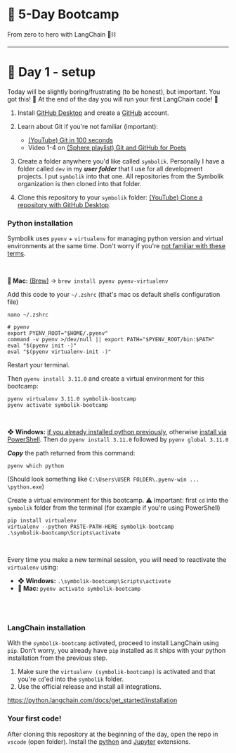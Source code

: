 # 🚀 5-Day Bootcamp

From zero to hero with LangChain 🦜⛓

___
# 🌴 Day 1 - setup
Today will be slightly boring/frustrating (to be honest), but important. You got this! 🙌
At the end of the day you will run your first LangChain code! 🎉

1. Install [GitHub Desktop](https://desktop.github.com/) and create a [GitHub](https://github.com/) account.

2. Learn about Git if you're not familiar (important):
	- [(YouTube) Git in 100 seconds](https://www.youtube.com/watch?v=hwP7WQkmECE)
	- Video 1-4 on [(Sphere playlist) Git and GitHub for Poets](https://sphere.segefjord.space/tech/git)

3. Create a folder anywhere you'd like called `symbolik`. Personally I have a folder called `dev` in my ***user folder*** that I use for all development projects. I put `symbolik` into that one. All repositories from the Symbolik organization is then cloned into that folder.
4. Clone this repository to your `symbolik` folder: [(YouTube) Clone a repository with GitHub Desktop](https://www.youtube.com/watch?v=PoZNIbs_wx8).

### Python installation
Symbolik uses `pyenv` + `virtualenv` for managing python version and virtual environments at the same time. Don't worry if you're [not familiar with these terms](https://realpython.com/intro-to-pyenv/).

<br>

**  Mac:** [(Brew)](https://brew.sh/) → `brew install pyenv pyenv-virtualenv`

Add this code to your `~/.zshrc` (that's mac os default shells configuration file)
```
nano ~/.zshrc
```

```shell
# pyenv
export PYENV_ROOT="$HOME/.pyenv"
command -v pyenv >/dev/null || export PATH="$PYENV_ROOT/bin:$PATH"
eval "$(pyenv init -)"
eval "$(pyenv virtualenv-init -)"
```

Restart your terminal.

Then `pyenv install 3.11.0` and create a virtual environment for this bootcamp:
```
pyenv virtualenv 3.11.0 symbolik-bootcamp
pyenv activate symbolik-bootcamp
```

<br>

**❖ Windows:** [if you already installed python previously](https://github.com/pyenv-win/pyenv-win/blob/master/docs/installation.md#python-pip), otherwise [install via PowerShell](https://github.com/pyenv-win/pyenv-win/blob/master/docs/installation.md#powershell). 
Then do `pyenv install 3.11.0` followed by `pyenv global 3.11.0`

***Copy*** the path returned from this command:
```
pyenv which python
```
(Should look something like `C:\Users\USER FOLDER\.pyenv-win ... \python.exe`)

Create a virtual environment for this bootcamp.
⚠️ Important: first `cd` into the `symbolik` folder from the terminal (for example if you're using PowerShell)
```
pip install virtualenv
virtualenv --python PASTE-PATH-HERE symbolik-bootcamp
.\symbolik-bootcamp\Scripts\activate
```

<br>

Every time you make a new terminal session, you will need to reactivate the `virtualenv` using:
- **❖ Windows:** `.\symbolik-bootcamp\Scripts\activate`
- **  Mac:** `pyenv activate symbolik-bootcamp`

<br>
<br>

### LangChain installation
With the `symbolik-bootcamp` activated, proceed to install LangChain using `pip`. Don't worry, you already have `pip` installed as it ships with your python installation from the previous step.

1. Make sure the `virtualenv (symbolik-bootcamp)` is activated and that you're `cd`'ed into the `symbolik` folder.
2. Use the official release and install all integrations.

https://python.langchain.com/docs/get_started/installation
<br>
### Your first code!
After cloning this repository at the beginning of the day, open the repo in `vscode` (open folder).
Install the [python](https://marketplace.visualstudio.com/items?itemName=ms-python.python) and [Jupyter](https://marketplace.visualstudio.com/items?itemName=ms-toolsai.jupyter) extensions.

